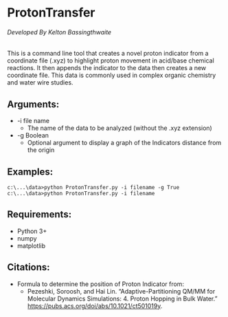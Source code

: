 # ProtonTransfer

######    _Developed By Kelton Bassingthwaite_


This is a command line tool that creates a novel proton indicator from a coordinate file (.xyz) to highlight proton movement in acid/base chemical reactions. It then appends the indicator to the data then creates a new coordinate file. This data is commonly used in complex organic chemistry and water wire studies.


## Arguments:
* -i file name
  * The name of the data to be analyzed (without the .xyz extension)
* -g Boolean
  * Optional argument to display a graph of the Indicators distance from the origin



## Examples: 

    c:\...\data>python ProtonTransfer.py -i filename -g True
    c:\...\data>python ProtonTransfer.py -i filename
    
    

## Requirements:
* Python 3+
* numpy
* matplotlib

## Citations:
 
 * Formula to determine the position of Proton Indicator from:
    * Pezeshki, Soroosh, and Hai Lin. “Adaptive-Partitioning QM/MM for Molecular Dynamics Simulations: 4. Proton Hopping in Bulk Water.” https://pubs.acs.org/doi/abs/10.1021/ct501019y. 
